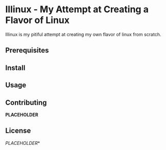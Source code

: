# Illinux - My Attempt at Creating a Flavor of Linux

Illinux is my pitiful attempt at creating my own flavor of linux from scratch.

## Prerequisites


## Install
## Usage


## Contributing
 **PLACEHOLDER**

## License
*PLACEHOLDER**

